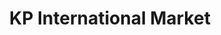 ---
title: "KP International Market"
url: /rancho-cordova/kp-international-market/
shop: Supermarkt
---